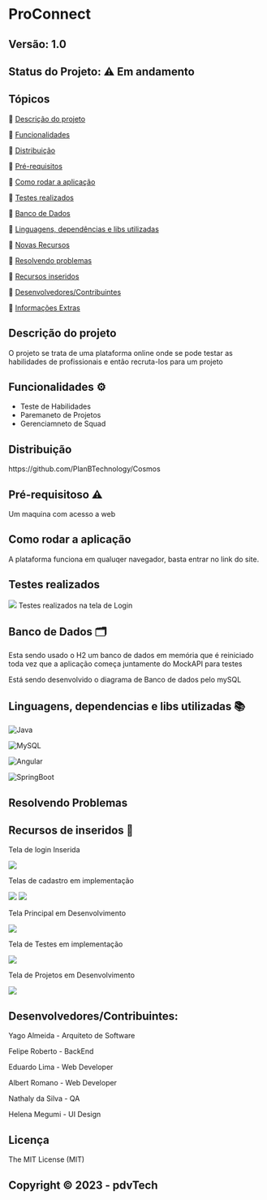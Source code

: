 # ProConnect
## Versão: 1.0 
## Status do Projeto: ⚠️ Em andamento

## Tópicos

🔹 <a href = "#Descrição" >Descrição do projeto </a>

🔹 <a href = "#Funcionalidade">Funcionalidades </a>

🔹 <a href = "#Distribuição">Distribuição</a>

🔹 <a href = "#Pré-requisitos">Pré-requisitos</a>

🔹 <a href = "#Como rodar a aplicação">Como rodar a aplicação</a>

🔹 <a href = "#Testes realizados">Testes realizados</a>

🔹 <a href = "#Banco de Dados">Banco de Dados</a>

🔹 <a href = "#Linguagens, dependências e libs utilizadas">Linguagens, dependências e libs utilizadas</a>

🔹 <a href = "#">Novas Recursos</a>

🔹 <a href = "#Resolvendo Problemas">Resolvendo problemas</a>

🔹 <a href = "#Recursos de inseridos">Recursos inseridos </a>

🔹 <a href = "#Desenvolvedores/Contribuintes:">Desenvolvedores/Contribuintes</a>

🔹 <a href = "#Informações Extras">Informações Extras</a>

<h2 id = "Descrição">Descrição do projeto</h2>
O projeto se trata de uma plataforma online onde se pode testar as habilidades de profissionais
e então recruta-los para um projeto

<h2 id = "Funcionalidade">Funcionalidades ⚙️</h2> 
<ul>
    <li>
    Teste de Habilidades
    </li>
    <li>
    Paremaneto de Projetos
    </li>
    <li>
    Gerenciamneto de Squad
    </li>
</ul>
<h2 id = "Distribuição">Distribuição</h2>
https://github.com/PlanBTechnology/Cosmos

<h2 id = "Pré-requisitos">Pré-requisitoso ⚠️ </h2>    
<p>
    Um maquina com acesso a web
</p>

<h2 id = "Como rodar a aplicação">Como rodar a aplicação</h2>  
<p>A plataforma funciona em qualuqer navegador, basta entrar no link do site.</p>

<h2 id = "Testes realizados">Testes realizados</h2>
<img src="C:\Projects\Fabrica\Imagens telas\LoginPage.PNG"/>
Testes realizados na tela de Login

<h2 id = "Banco de Dados">Banco de Dados 🗂️</h2>  
Esta sendo usado o H2 um banco de dados em memória que é reiniciado toda vez que a aplicação começa juntamente do MockAPI para testes

<p>
 Está sendo desenvolvido o diagrama de Banco de dados pelo mySQL
</p>

<h2 id = "Linguagens, dependencias e libs utilizadas"> Linguagens, dependencias e libs utilizadas 📚</h2> 

![Java](https://img.shields.io/badge/Java-ED8B00?style=for-the-badge&logo=java&logoColor=white)

![MySQL](	https://img.shields.io/badge/MySQL-00000F?style=for-the-badge&logo=mysql&logoColor=white)

![Angular](https://img.shields.io/badge/Angular-FFFFFF?style=for-the-badge&logo=angular&logoColor=red)

![SpringBoot](https://img.shields.io/badge/SpingBoot-FFFFFF?style=for-the-badge&logo=springboot&logoColor=green)

<h2 id = "Resolvendo Problemas">Resolvendo Problemas</h2>  



<h2 id = "Recursos de inseridos">Recursos de inseridos 🧰</h2>  
<p>Tela de login Inserida</p>
<img src="C:\Projects\Fabrica\Imagens telas\LoginPage.PNG"/>
<p>Telas de cadastro em implementação</p>
<img src="C:\Projects\Fabrica\Imagens telas\Cadastro-1.PNG"/>
<img src="C:\Projects\Fabrica\Imagens telas\Cadastro-2.PNG"/>
<p>Tela Principal em Desenvolvimento</p>
<img src="C:\Projects\Fabrica\Imagens telas\HomePage.PNG"/>
<p>Tela de Testes em implementação</p>
<img src="C:\Projects\Fabrica\Imagens telas\TelaDeTestes.PNG"/>
<p>Tela de Projetos em Desenvolvimento</p>
<img src="C:\Projects\Fabrica\Imagens telas\MenuProjetos.PNG">


<h2 id = "Desenvolvedores/Contribuintes:">Desenvolvedores/Contribuintes:</h2> 
<p>Yago Almeida - Arquiteto de Software</p>
<p>Felipe Roberto - BackEnd</p>
<p>Eduardo Lima - Web Developer</p>
<p>Albert Romano - Web Developer</p>
<p>Nathaly da Silva - QA</p>
<p>Helena Megumi - UI Design</p>

<h2 id = "Informações Extras">Licença</h2> 
The MIT License (MIT)

## Copyright ©️ 2023 - pdvTech

